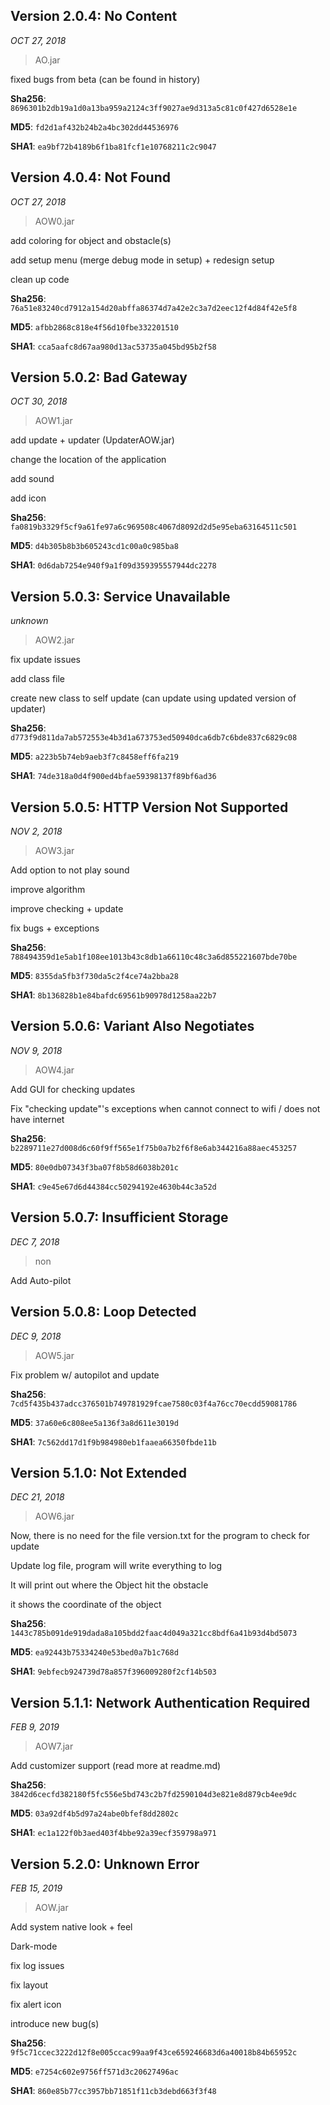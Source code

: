 ## Version 2.0.4: No Content

_OCT 27, 2018_

> AO.jar

fixed bugs from beta (can be found in history)

**Sha256**: ```8696301b2db19a1d0a13ba959a2124c3ff9027ae9d313a5c81c0f427d6528e1e```

**MD5**: ```fd2d1af432b24b2a4bc302dd44536976```

**SHA1**: ```ea9bf72b4189b6f1ba81fcf1e10768211c2c9047```

## Version 4.0.4: Not Found

_OCT 27, 2018_

> AOW0.jar

add coloring for object and obstacle(s)

add setup menu (merge debug mode in setup) + redesign setup

clean up code

**Sha256**: ```76a51e83240cd7912a154d20abffa86374d7a42e2c3a7d2eec12f4d84f42e5f8```

**MD5**: ```afbb2868c818e4f56d10fbe332201510```

**SHA1**: ```cca5aafc8d67aa980d13ac53735a045bd95b2f58```


## Version 5.0.2: Bad Gateway

_OCT 30, 2018_

>AOW1.jar

add update + updater (UpdaterAOW.jar)

change the location of the application

add sound

add icon

**Sha256**: ```fa0819b3329f5cf9a61fe97a6c969508c4067d8092d2d5e95eba63164511c501```

**MD5**: ```d4b305b8b3b605243cd1c00a0c985ba8```

**SHA1**: ```0d6dab7254e940f9a1f09d359395557944dc2278```

## Version 5.0.3: Service Unavailable

_unknown_

>AOW2.jar

fix update issues

add class file 

create new class to self update (can update using updated version of updater)

**Sha256**: ```d773f9d811da7ab572553e4b3d1a673753ed50940dca6db7c6bde837c6829c08```

**MD5**: ```a223b5b74eb9aeb3f7c8458eff6fa219```

**SHA1**: ```74de318a0d4f900ed4bfae59398137f89bf6ad36```

## Version 5.0.5: HTTP Version Not Supported

_NOV 2, 2018_

>AOW3.jar

Add option to not play sound

improve algorithm

improve checking + update 

fix bugs + exceptions

**Sha256**: ```788494359d1e5ab1f108ee1013b43c8db1a66110c48c3a6d855221607bde70be```

**MD5**: ```8355da5fb3f730da5c2f4ce74a2bba28```

**SHA1**: ```8b136828b1e84bafdc69561b90978d1258aa22b7```

## Version 5.0.6: Variant Also Negotiates

_NOV 9, 2018_

>AOW4.jar

Add GUI for checking updates

Fix "checking update"'s exceptions when cannot connect to wifi / does not have internet

**Sha256**: ```b2289711e27d008d6c60f9ff565e1f75b0a7b2f6f8e6ab344216a88aec453257```

**MD5**: ```80e0db07343f3ba07f8b58d6038b201c```

**SHA1**: ```c9e45e67d6d44384cc50294192e4630b44c3a52d```

## Version 5.0.7: Insufficient Storage

_DEC 7, 2018_

> non

Add Auto-pilot

## Version 5.0.8: Loop Detected

_DEC 9, 2018_

> AOW5.jar

Fix problem w/ autopilot and update 

**Sha256**: ```7cd5f435b437adcc376501b749781929fcae7580c03f4a76cc70ecdd59081786```

**MD5**: ```37a60e6c808ee5a136f3a8d611e3019d```

**SHA1**: ```7c562dd17d1f9b984980eb1faaea66350fbde11b```

## Version 5.1.0: Not Extended 

_DEC 21, 2018_

> AOW6.jar

Now, there is no need for the file version.txt for the program to check for update

Update log file, program will write everything to log

It will print out where the Object hit the obstacle

it shows the coordinate of the object

**Sha256**: ```1443c785b091de919dada8a105bdd2faac4d049a321cc8bdf6a41b93d4bd5073```

**MD5**: ```ea92443b75334240e53bed0a7b1c768d```

**SHA1**: ```9ebfecb924739d78a857f396009280f2cf14b503```

## Version 5.1.1: Network Authentication Required

_FEB 9, 2019_

> AOW7.jar

Add customizer support (read more at readme.md)


**Sha256**: ```3842d6cecfd382180f5fc556e5bd743c2b7fd2590104d3e821e8d879cb4ee9dc```

**MD5**: ```03a92df4b5d97a24abe0bfef8dd2802c```

**SHA1**: ```ec1a122f0b3aed403f4bbe92a39ecf359798a971```

## Version 5.2.0: Unknown Error

_FEB 15, 2019_

> AOW.jar

Add system native look + feel

Dark-mode

fix log issues

fix layout

fix alert icon

introduce new bug(s)

**Sha256**: ```9f5c71ccec3222d12f8e005ccac99aa9f43ce659246683d6a40018b84b65952c```

**MD5**: ```e7254c602e9756ff571d3c20627496ac```

**SHA1**: ```860e85b77cc3957bb71851f11cb3debd663f3f48```

